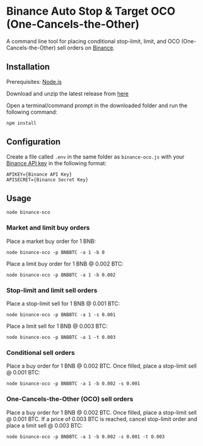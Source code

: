 # Binance Auto Stop & Target OCO (One-Cancels-the-Other)

A command line tool for placing conditional stop-limit, limit, and OCO (One-Cancels-the-Other) sell orders on [Binance](https://www.binance.com/?ref=17067303).

## Installation

Prerequisites: [Node.js](https://nodejs.org/en/)

Download and unzip the latest release from [here](https://github.com/tony-ho/binance-oco/releases)

Open a terminal/command prompt in the downloaded folder and run the following command:
```
npm install
```

## Configuration

Create a file called `.env` in the same folder as `binance-oco.js` with your [Binance API key](https://support.binance.com/hc/en-us/articles/360002502072-How-to-create-API) in the following format:
```
APIKEY={Binance API Key}
APISECRET={Binance Secret Key}
```

## Usage

```
node binance-oco
```

### Market and limit buy orders

Place a market buy order for 1 BNB:
```
node binance-oco -p BNBBTC -a 1 -b 0
```

Place a limit buy order for 1 BNB @ 0.002 BTC:
```
node binance-oco -p BNBBTC -a 1 -b 0.002
```

### Stop-limit and limit sell orders

Place a stop-limit sell for 1 BNB @ 0.001 BTC:
```
node binance-oco -p BNBBTC -a 1 -s 0.001
```

Place a limit sell for 1 BNB @ 0.003 BTC:
```
node binance-oco -p BNBBTC -a 1 -t 0.003
```

### Conditional sell orders

Place a buy order for 1 BNB @ 0.002 BTC. Once filled, place a stop-limit sell @ 0.001 BTC:
```
node binance-oco -p BNBBTC -a 1 -b 0.002 -s 0.001
```

### One-Cancels-the-Other (OCO) sell orders

Place a buy order for 1 BNB @ 0.002 BTC. Once filled, place a stop-limit sell @ 0.001 BTC. If a price of 0.003 BTC is reached, cancel stop-limit order and place a limit sell @ 0.003 BTC:
```
node binance-oco -p BNBBTC -a 1 -b 0.002 -s 0.001 -t 0.003
```
